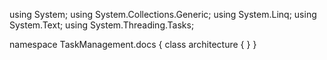 ﻿using System;
using System.Collections.Generic;
using System.Linq;
using System.Text;
using System.Threading.Tasks;

namespace TaskManagement.docs
{
    class architecture
    {
    }
}
